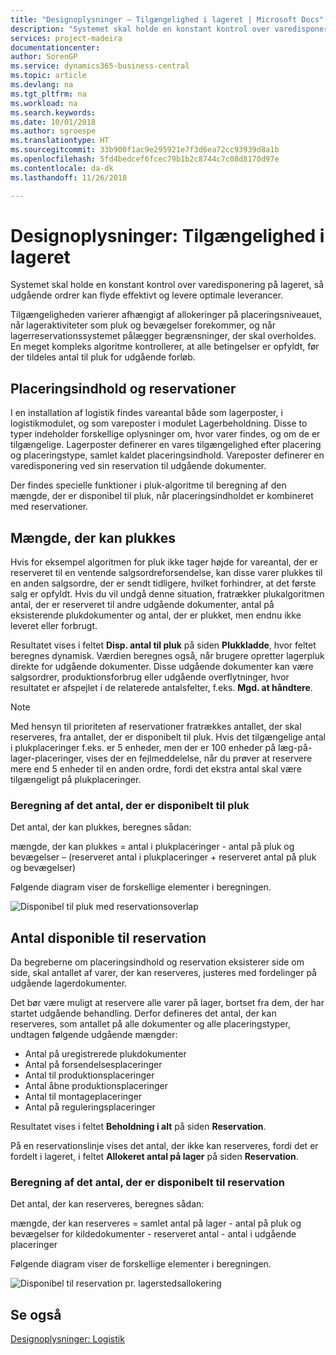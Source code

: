 ```yaml
---
title: "Designoplysninger – Tilgængelighed i lageret | Microsoft Docs"
description: "Systemet skal holde en konstant kontrol over varedisponering på lageret, så udgående ordrer kan flyde effektivt og levere optimale leverancer."
services: project-madeira
documentationcenter: 
author: SorenGP
ms.service: dynamics365-business-central
ms.topic: article
ms.devlang: na
ms.tgt_pltfrm: na
ms.workload: na
ms.search.keywords: 
ms.date: 10/01/2018
ms.author: sgroespe
ms.translationtype: HT
ms.sourcegitcommit: 33b900f1ac9e295921e7f3d6ea72cc93939d8a1b
ms.openlocfilehash: 5fd4bedcef6fcec79b1b2c8744c7c08d8170d97e
ms.contentlocale: da-dk
ms.lasthandoff: 11/26/2018

---
```

# <a name="design-details-availability-in-the-warehouse"></a>Designoplysninger: Tilgængelighed i lageret
Systemet skal holde en konstant kontrol over varedisponering på lageret, så udgående ordrer kan flyde effektivt og levere optimale leverancer.  

 Tilgængeligheden varierer afhængigt af allokeringer på placeringsniveauet, når lageraktiviteter som pluk og bevægelser forekommer, og når lagerreservationssystemet pålægger begrænsninger, der skal overholdes. En meget kompleks algoritme kontrollerer, at alle betingelser er opfyldt, før der tildeles antal til pluk for udgående forløb.  

## <a name="bin-content-and-reservations"></a>Placeringsindhold og reservationer  
 I en installation af logistik findes vareantal både som lagerposter, i logistikmodulet, og som vareposter i modulet Lagerbeholdning. Disse to typer indeholder forskellige oplysninger om, hvor varer findes, og om de er tilgængelige. Lagerposter definerer en vares tilgængelighed efter placering og placeringstype, samlet kaldet placeringsindhold. Vareposter definerer en varedisponering ved sin reservation til udgående dokumenter.  

 Der findes specielle funktioner i pluk-algoritme til beregning af den mængde, der er disponibel til pluk, når placeringsindholdet er kombineret med reservationer.  

## <a name="quantity-available-to-pick"></a>Mængde, der kan plukkes  
 Hvis for eksempel algoritmen for pluk ikke tager højde for vareantal, der er reserveret til en ventende salgsordreforsendelse, kan disse varer plukkes til en anden salgsordre, der er sendt tidligere, hvilket forhindrer, at det første salg er opfyldt. Hvis du vil undgå denne situation, fratrækker plukalgoritmen antal, der er reserveret til andre udgående dokumenter, antal på eksisterende plukdokumenter og antal, der er plukket, men endnu ikke leveret eller forbrugt.  

 Resultatet vises i feltet **Disp. antal til pluk** på siden **Plukkladde**, hvor feltet beregnes dynamisk. Værdien beregnes også, når brugere opretter lagerpluk direkte for udgående dokumenter. Disse udgående dokumenter kan være salgsordrer, produktionsforbrug eller udgående overflytninger, hvor resultatet er afspejlet i de relaterede antalsfelter, f.eks. **Mgd. at håndtere**.  

> [!NOTE]  
>  Med hensyn til prioriteten af reservationer fratrækkes antallet, der skal reserveres, fra antallet, der er disponibelt til pluk. Hvis det tilgængelige antal i plukplaceringer f.eks. er 5 enheder, men der er 100 enheder på læg-på-lager-placeringer, vises der en fejlmeddelelse, når du prøver at reservere mere end 5 enheder til en anden ordre, fordi det ekstra antal skal være tilgængeligt på plukplaceringer.  

### <a name="calculating-the-quantity-available-to-pick"></a>Beregning af det antal, der er disponibelt til pluk  
 Det antal, der kan plukkes, beregnes sådan:  

 mængde, der kan plukkes = antal i plukplaceringer - antal på pluk og bevægelser – (reserveret antal i plukplaceringer + reserveret antal på pluk og bevægelser)  

 Følgende diagram viser de forskellige elementer i beregningen.  

 ![Disponibel til pluk med reservationsoverlap](media/design_details_warehouse_management_availability_2.png "Disponibel til pluk med reservationsoverlap")  

## <a name="quantity-available-to-reserve"></a>Antal disponible til reservation  
 Da begreberne om placeringsindhold og reservation eksisterer side om side, skal antallet af varer, der kan reserveres, justeres med fordelinger på udgående lagerdokumenter.  

 Det bør være muligt at reservere alle varer på lager, bortset fra dem, der har startet udgående behandling. Derfor defineres det antal, der kan reserveres, som antallet på alle dokumenter og alle placeringstyper, undtagen følgende udgående mængder:  

-   Antal på uregistrerede plukdokumenter  
-   Antal på forsendelsesplaceringer  
-   Antal til produktionsplaceringer  
-   Antal åbne produktionsplaceringer  
-   Antal til montageplaceringer  
-   Antal på reguleringsplaceringer  

 Resultatet vises i feltet **Beholdning i alt** på siden **Reservation**.  

 På en reservationslinje vises det antal, der ikke kan reserveres, fordi det er fordelt i lageret, i feltet **Allokeret antal på lager** på siden **Reservation**.  

### <a name="calculating-the-quantity-available-to-reserve"></a>Beregning af det antal, der er disponibelt til reservation  
 Det antal, der kan reserveres, beregnes sådan:  

 mængde, der kan reserveres = samlet antal på lager - antal på pluk og bevægelser for kildedokumenter - reserveret antal - antal i udgående placeringer  

 Følgende diagram viser de forskellige elementer i beregningen.  

 ![Disponibel til reservation pr. lagerstedsallokering](media/design_details_warehouse_management_availability_3.png "Disponibel til reservation pr. lagerstedsallokering")  

## <a name="see-also"></a>Se også  
 [Designoplysninger: Logistik](design-details-warehouse-management.md)

